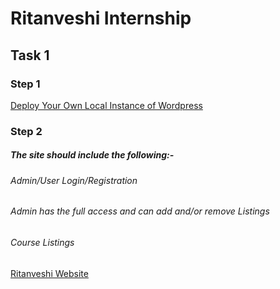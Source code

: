 # Ritanveshi Internship

## Task 1 

### Step 1 

[Deploy Your Own Local  Instance of Wordpress](https://www.wpbeginner.com/wp-tutorials/how-to-install-wordpress-on-your-windows-computer-using-wamp/)

### Step 2

##### The site should include the following:-

###### Admin/User Login/Registration
###### Admin has the full access and can add and/or remove Listings
###### Course Listings

[Ritanveshi Website](https://ritanveshi.com/)
